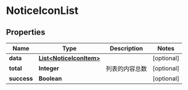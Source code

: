

# NoticeIconList

## Properties

Name | Type | Description | Notes
------------ | ------------- | ------------- | -------------
**data** | [**List&lt;NoticeIconItem&gt;**](NoticeIconItem.md) |  |  [optional]
**total** | **Integer** | 列表的内容总数 |  [optional]
**success** | **Boolean** |  |  [optional]



